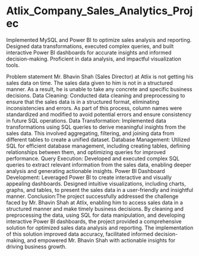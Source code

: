 # Atlix_Company_Sales_Analytics_Projec
Implemented MySQL and Power BI to optimize sales analysis and reporting. Designed data transformations, executed complex queries, and built interactive Power BI dashboards for accurate insights and informed decision-making. Proficient in data analysis, and impactful visualization tools.

Problem statement Mr. Bhavin Shah (Sales Director) at Atlix is not getting his sales data on time. The sales data given to him is not in a structured manner. As a result, he is unable to take any concrete and specific business decisions.
Data Cleaning: Conducted data cleaning and preprocessing to ensure that the sales data is in a structured format, eliminating inconsistencies and errors. As part of this process, column names were standardized and modified to avoid potential errors and ensure consistency in future SQL operations.
Data Transformation: Implemented data transformations using SQL queries to derive meaningful insights from the sales data. This involved aggregating, filtering, and joining data from different tables to create a unified dataset.
Database Management: Utilized SQL for efficient database management, including creating tables, defining relationships between them, and optimizing queries for improved performance.
Query Execution: Developed and executed complex SQL queries to extract relevant information from the sales data, enabling deeper analysis and generating actionable insights.
Power BI Dashboard Development: Leveraged Power BI to create interactive and visually appealing dashboards. Designed intuitive visualizations, including charts, graphs, and tables, to present the sales data in a user-friendly and insightful manner.
Conclusion:The project successfully addressed the challenge faced by Mr. Bhavin Shah at Atlix, enabling him to access sales data in a structured manner and make timely business decisions. By cleaning and preprocessing the data, using SQL for data manipulation, and developing interactive Power BI dashboards, the project provided a comprehensive solution for optimized sales data analysis and reporting. The implementation of this solution improved data accuracy, facilitated informed decision-making, and empowered Mr. Bhavin Shah with actionable insights for driving business growth.
